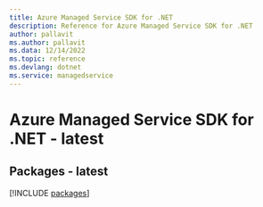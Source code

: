 ```yaml
---
title: Azure Managed Service SDK for .NET
description: Reference for Azure Managed Service SDK for .NET
author: pallavit
ms.author: pallavit
ms.data: 12/14/2022
ms.topic: reference
ms.devlang: dotnet
ms.service: managedservice
---
```

# Azure Managed Service SDK for .NET - latest
## Packages - latest
[!INCLUDE [packages](managed-service-index.md)]